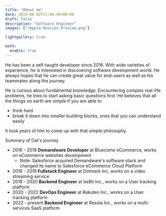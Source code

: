 ```yaml
---
title: "About me"
date: 2019-08-02T11:04:49+08:00
draft: false
description: "Software Engineer"
images: ["/Apple-Devices-Preview.png"]

lightgallery: true

math:
  enable: true
---
```


He has been a self-taught developer since 2016. With wide varieties of experience, he is interested in discovering software development world. He always hopes that he can create great value for end-users as well as his teammates along the journey.

He is curious about fundamental knowledge. Encountering complex real-life problems, he tries to start asking basic questions first. He believes that all the things on earth are simple if you are able to
- think hard
- break it down into smaller building blocks, ones that you can understand easily

It took years of him to come up with that simple philosophy.

Summary of Dat's journey
- 2016 - 2018 **Demandware Developer** at Bluecome eCommerce, works on eCommerce websites development
  - Note: Salesforce acquired Demandware's software stack and changed its name to Salesforce eCommerce Cloud Platform
- 2018 - 2019 **Fullstack Engineer** at Dotmark Inc, works on a video streaming service
- 2019 - 2020 **Backend Engineer** at beBit Inc., works on a User tracking platform
- 2020 - 2022 **DevOps Engineer** at Rakuten Inc., works on a User tracking platform
- 2022 - present **Backend Engineer** at Resola Inc., works on a multi-services SaaS platform
